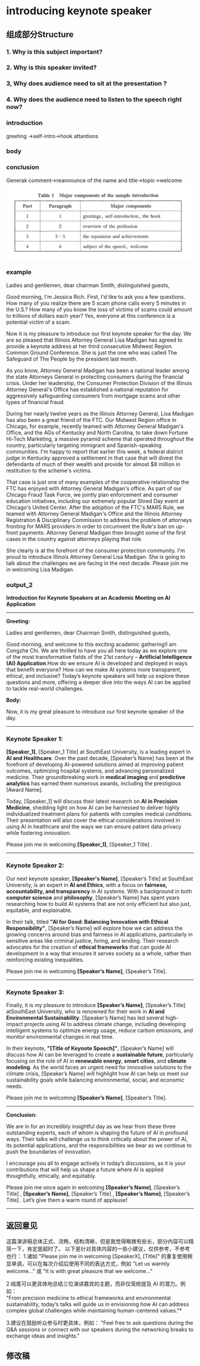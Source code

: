 # introducing keynote speaker

## 组成部分Structure

### 1. Why is this subject important?
### 2. Why is this speaker invited?
### 3, Why does audience need to sit at the presentation ?
### 4. Why does the audience need to listen to the  speech right now?

### introduction
greeting ->self-intro->hook attantions
### body
### conclusion
Generak comment->reannounce of the name and title->topic->welcome
![alt text](image.png)

### example
Ladies and gentlemen, dear chairman Smith, distinguished guests,

Good morning, I'm Jessica Rich. First, I'd like to ask you a few questions. How many of you realize there are 5 scam phone calls every 5 minutes in the U.S.? How many of you know the loss of victims of scams could amount to trillions of dollars each year? Yes, everyone at this conference is a potential victim of a scam.

Now it is my pleasure to introduce our first keynote speaker for the day. We are so pleased that Illinois Attorney General Lisa Madigan has agreed to provide a keynote address at her third consecutive Midwest Region Common Ground Conference. She is just the one who was called The Safeguard of The People by the president last month.

As you know, Attorney General Madigan has been a national leader among the state Attorneys General in protecting consumers during the financial crisis. Under her leadership, the Consumer Protection Division of the Illinois Attorney General's Office has established a national reputation for aggressively safeguarding consumers from mortgage scams and other types of financial fraud.

During her nearly twelve years as the Illinois Attorney General, Lisa Madigan has also been a great friend of the FTC. Our Midwest Region office in Chicago, for example, recently teamed with Attorney General Madigan's Office, and the AGs of Kentucky and North Carolina, to take down Fortune Hi-Tech Marketing, a massive pyramid scheme that operated throughout the country, particularly targeting immigrant and Spanish-speaking communities. I'm happy to report that earlier this week, a federal district judge in Kentucky approved a settlement in that case that will divest the defendants of much of their wealth and provide for almost $8 million in restitution to the scheme's victims.

That case is just one of many examples of the cooperative relationship the FTC has enjoyed with Attorney General Madigan's office. As part of our Chicago Fraud Task Force, we jointly plan enforcement and consumer education initiatives, including our extremely popular Shred Day event at Chicago's United Center. After the adoption of the FTC's MARS Rule, we teamed with Attorney General Madigan's Office and the Illinois Attorney Registration & Disciplinary Commission to address the problem of attorneys fronting for MARS providers in order to circumvent the Rule's ban on up-front payments. Attorney General Madigan then brought some of the first cases in the country against attorneys playing that role.

She clearly is at the forefront of the consumer protection community. I'm proud to introduce Illinois Attorney General Lisa Madigan. She is going to talk about the challenges we are facing in the next decade. Please join me in welcoming Lisa Madigan.

### output_2
**Introduction for Keynote Speakers at an Academic Meeting on AI Application**

---

**Greeting:**

Ladies and gentlemen, dear Chairman Smith, distinguished guests,

Good morning, and welcome to this exciting academic gathering!I am Congzhe Chi. We are thrilled to have you all here today as we explore one of the most transformative fields of the 21st century – **Artificial Intelligence (AI) Application**.How do we ensure AI is developed and deployed in ways that benefit everyone? How can we make AI systems more transparent, ethical, and inclusive? Today’s keynote speakers will help us explore these questions and more, offering a deeper dive into the ways AI can be applied to tackle real-world challenges.

**Body:**

Now, it is my great pleasure to introduce our first keynote speaker of the day.

---

### **Keynote Speaker 1:**

**[Speaker_1]**, [Speaker_1 Title] at SouthEast University, is a leading expert in **AI and Healthcare**. Over the past decade, [Speaker’s Name] has been at the forefront of developing AI-powered solutions aimed at improving patient outcomes, optimizing hospital systems, and advancing personalized medicine. Their groundbreaking work in **medical imaging** and **predictive analytics** has earned them numerous awards, including the prestigious [Award Name].

Today, [Speaker_1] will discuss their latest research on **AI in Precision Medicine**, shedding light on how AI can be harnessed to deliver highly individualized treatment plans for patients with complex medical conditions. Their presentation will also cover the ethical considerations involved in using AI in healthcare and the ways we can ensure patient data privacy while fostering innovation.

Please join me in welcoming **[Speaker_1]**, [Speaker_1 Title] .

---

### **Keynote Speaker 2:**

Our next keynote speaker, **[Speaker's Name]**, [Speaker’s Title] at SouthEast University, is an expert in **AI and Ethics**, with a focus on **fairness, accountability, and transparency** in AI systems. With a background in both **computer science** and **philosophy**, [Speaker’s Name] has spent years researching how to build AI systems that are not only efficient but also just, equitable, and explainable.

In their talk, titled **"AI for Good: Balancing Innovation with Ethical Responsibility"**, [Speaker’s Name] will explore how we can address the growing concerns around bias and fairness in AI applications, particularly in sensitive areas like criminal justice, hiring, and lending. Their research advocates for the creation of **ethical frameworks** that can guide AI development in a way that ensures it serves society as a whole, rather than reinforcing existing inequalities.

Please join me in welcoming **[Speaker’s Name]**, [Speaker’s Title].

---

### **Keynote Speaker 3:**

Finally, it is my pleasure to introduce **[Speaker’s Name]**, [Speaker’s Title] atSouthEast University, who is renowned for their work in **AI and Environmental Sustainability**. [Speaker’s Name] has led several high-impact projects using AI to address climate change, including developing intelligent systems to optimize energy usage, reduce carbon emissions, and monitor environmental changes in real time.

In their keynote, **"[Title of Keynote Speech]"**, [Speaker’s Name] will discuss how AI can be leveraged to create a **sustainable future**, particularly focusing on the role of AI in **renewable energy**, **smart cities**, and **climate modeling**. As the world faces an urgent need for innovative solutions to the climate crisis, [Speaker’s Name] will highlight how AI can help us meet our sustainability goals while balancing environmental, social, and economic needs.

Please join me in welcoming **[Speaker’s Name]**, [Speaker’s Title].

---

**Conclusion:**

We are in for an incredibly insightful day as we hear from these three outstanding experts, each of whom is shaping the future of AI in profound ways. Their talks will challenge us to think critically about the power of AI, its potential applications, and the responsibilities we bear as we continue to push the boundaries of innovation.

I encourage you all to engage actively in today’s discussions, as it is your contributions that will help us shape a future where AI is applied thoughtfully, ethically, and equitably.

Please join me once again in welcoming **[Speaker’s Name]**, [Speaker’s Title] , **[Speaker’s Name]**, [Speaker’s Title] , **[Speaker’s Name]**, [Speaker’s Title] . Let’s give them a warm round of applause!

---
## 返回意见
这篇演讲稿总体正式、流畅，结构清晰，但是我觉得略微有些长，部分内容可以精简一下，肯定是超时了。
以下是针对具体内容的一些小建议，仅供参考，不参考也行：
1.诸如 "Please join me in welcoming [SpeakerX], [Title]" 的重复使用稍显单调，可以在每次介绍后使用不同的表达方式，例如 "Let us warmly welcome..." 或 "It is with great pleasure that we welcome..."

2.结尾可以更具体地总结三位演讲嘉宾的主题，而非仅笼统提及 AI 的潜力。例如：  
"From precision medicine to ethical frameworks and environmental sustainability, today’s talks will guide us in envisioning how AI can address complex global challenges while maintaining human-centered values."*

3.建议在鼓励听众参与时更具体，例如： "Feel free to ask questions during the Q&A sessions or connect with our speakers during the networking breaks to exchange ideas and insights."
## 修改稿